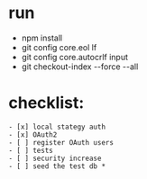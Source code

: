 # run
* npm install
* git config core.eol lf
* git config core.autocrlf input
* git checkout-index --force --all

# checklist:
    - [x] local stategy auth
    - [x] OAuth2
    - [ ] register OAuth users
    - [ ] tests
    - [ ] security increase
    - [ ] seed the test db *

